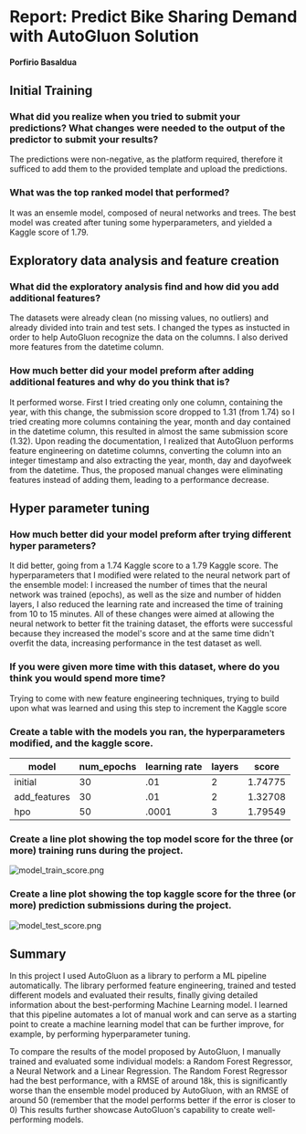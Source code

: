 # Report: Predict Bike Sharing Demand with AutoGluon Solution
#### Porfirio Basaldua

## Initial Training
### What did you realize when you tried to submit your predictions? What changes were needed to the output of the predictor to submit your results?
The predictions were non-negative, as the platform required, therefore it sufficed to add them to the provided template and upload the predictions.

### What was the top ranked model that performed?
It was an ensemle model, composed of neural networks and trees. The best model was created after tuning some hyperparameters, and yielded a Kaggle score of 1.79.

## Exploratory data analysis and feature creation
### What did the exploratory analysis find and how did you add additional features?
The datasets were already clean (no missing values, no outliers) and already divided into train and test sets. I changed the types as instucted in order to help AutoGluon recognize the data on the columns. I also derived more features from the datetime column.

### How much better did your model preform after adding additional features and why do you think that is?
It performed worse. First I tried creating only one column, containing the year, with this change, the submission score dropped to 1.31 (from 1.74) so I tried creating more columns containing the year, month and day contained in the datetime column, this resulted in almost the same submission score (1.32). Upon reading the documentation, I realized that AutoGluon performs feature engineering on datetime columns, converting the column into an integer timestamp and also extracting the year, month, day and dayofweek from the datetime. Thus, the proposed manual changes were eliminating features instead of adding them, leading to a performance decrease.

## Hyper parameter tuning
### How much better did your model preform after trying different hyper parameters?
It did better, going from a 1.74 Kaggle score to a 1.79 Kaggle score. The hyperparameters that I modified were related to the neural network part of the ensemble model: I increased the number of times that the neural network was trained (epochs), as well as the size and number of hidden layers, I also reduced the learning rate and increased the time of training from 10 to 15 minutes. All of these changes were aimed at allowing the neural network to better fit the training dataset, the efforts were successful because they increased the model's score and at the same time didn't overfit the data, increasing performance in the test dataset as well.

### If you were given more time with this dataset, where do you think you would spend more time?
Trying to come with new feature engineering techniques, trying to build upon what was learned and using this step to increment the Kaggle score

### Create a table with the models you ran, the hyperparameters modified, and the kaggle score.
|model|num_epochs|learning rate|layers|score|
|--|--|--|--|--|
|initial|30|.01|2|1.74775|
|add_features|30|.01|2|1.32708|
|hpo|50|.0001|3|1.79549|


### Create a line plot showing the top model score for the three (or more) training runs during the project.


![model_train_score.png](img/model_train_score.png)

### Create a line plot showing the top kaggle score for the three (or more) prediction submissions during the project.


![model_test_score.png](img/model_test_score.png)

## Summary
In this project I used AutoGluon as a library to perform a ML pipeline automatically. The library performed feature engineering, trained and tested different models and evaluated their results, finally giving detailed information about the best-performing Machine Learning model. I learned that this pipeline automates a lot of manual work and can serve as a starting point to create a machine learning model that can be further improve, for example, by performing hyperparameter tuning.

To compare the results of the model proposed by AutoGluon, I manually trained and evaluated some individual models: a Random Forest Regressor, a Neural Network and a Linear Regression. The Random Forest Regressor had the best performance, with a RMSE of around 18k, this is significantly worse than the ensemble model produced by AutoGluon, with an RMSE of around 50 (remember that the model performs better if the error is closer to 0)
This results further showcase AutoGluon's capability to create well-performing models.
